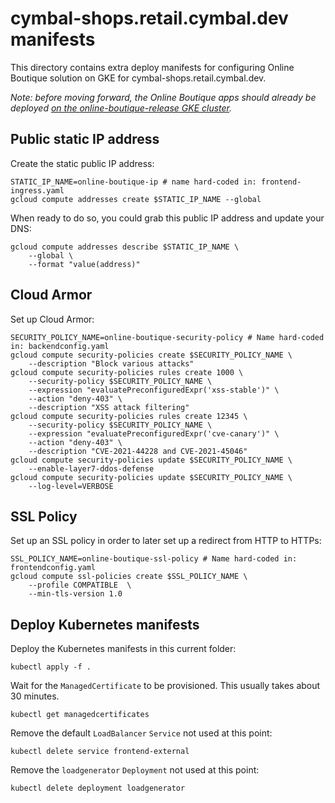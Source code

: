 # cymbal-shops.retail.cymbal.dev manifests

This directory contains extra deploy manifests for configuring Online Boutique solution on GKE for cymbal-shops.retail.cymbal.dev.

_Note: before moving forward, the Online Boutique apps should already be deployed [on the online-boutique-release GKE cluster](/docs/releasing#10-deploy-releasekubernetes-manifestsyaml-to-our-online-boutique-release-gke-cluster)._

## Public static IP address

Create the static public IP address:
```
STATIC_IP_NAME=online-boutique-ip # name hard-coded in: frontend-ingress.yaml
gcloud compute addresses create $STATIC_IP_NAME --global
```

When ready to do so, you could grab this public IP address and update your DNS:
```
gcloud compute addresses describe $STATIC_IP_NAME \
    --global \
    --format "value(address)"
```

## Cloud Armor

Set up Cloud Armor:
```
SECURITY_POLICY_NAME=online-boutique-security-policy # Name hard-coded in: backendconfig.yaml
gcloud compute security-policies create $SECURITY_POLICY_NAME \
    --description "Block various attacks"
gcloud compute security-policies rules create 1000 \
    --security-policy $SECURITY_POLICY_NAME \
    --expression "evaluatePreconfiguredExpr('xss-stable')" \
    --action "deny-403" \
    --description "XSS attack filtering"
gcloud compute security-policies rules create 12345 \
    --security-policy $SECURITY_POLICY_NAME \
    --expression "evaluatePreconfiguredExpr('cve-canary')" \
    --action "deny-403" \
    --description "CVE-2021-44228 and CVE-2021-45046"
gcloud compute security-policies update $SECURITY_POLICY_NAME \
    --enable-layer7-ddos-defense
gcloud compute security-policies update $SECURITY_POLICY_NAME \
    --log-level=VERBOSE
```

## SSL Policy

Set up an SSL policy in order to later set up a redirect from HTTP to HTTPs:
```
SSL_POLICY_NAME=online-boutique-ssl-policy # Name hard-coded in: frontendconfig.yaml
gcloud compute ssl-policies create $SSL_POLICY_NAME \
    --profile COMPATIBLE  \
    --min-tls-version 1.0
```

## Deploy Kubernetes manifests

Deploy the Kubernetes manifests in this current folder:
```
kubectl apply -f .
```

Wait for the `ManagedCertificate` to be provisioned. This usually takes about 30 minutes.
```
kubectl get managedcertificates
```

Remove the default `LoadBalancer` `Service` not used at this point:
```
kubectl delete service frontend-external
```

Remove the `loadgenerator` `Deployment` not used at this point:
```
kubectl delete deployment loadgenerator
```